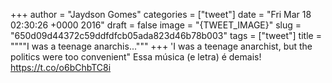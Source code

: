 
+++
author = "Jaydson Gomes"
categories = ["tweet"]
date = "Fri Mar 18 02:30:26 +0000 2016"
draft = false
image = "{TWEET_IMAGE}"
slug = "650d09d44372c59ddfdfcb05ada823d46b78b003"
tags = ["tweet"]
title = """"I was a teenage anarchis..."""
+++
'I was a teenage anarchist, but the politics were too convenient" Essa música (e letra) é demais! https://t.co/o6bChbTC8i
